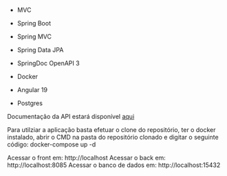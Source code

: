 * MVC
* Spring Boot
* Spring MVC
* Spring Data JPA
* SpringDoc OpenAPI 3

* Docker
* Angular 19
* Postgres

Documentação da API estará disponível [aqui](http://localhost:8085/swagger-ui/index.html#/)

Para utilziar a aplicação basta efetuar o clone do repositório, ter o docker instalado, abrir o CMD na pasta do repositório clonado e digitar o seguinte código:
docker-compose up -d

Acessar o front em: http://localhost
Acessar o back em: http://localhost:8085
Acessar o banco de dados em: http://localhost:15432
